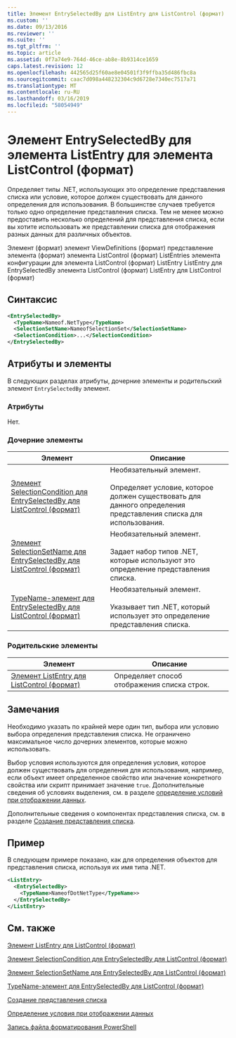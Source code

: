 ```yaml
---
title: Элемент EntrySelectedBy для ListEntry для ListControl (формат) | Документация Майкрософт
ms.custom: ''
ms.date: 09/13/2016
ms.reviewer: ''
ms.suite: ''
ms.tgt_pltfrm: ''
ms.topic: article
ms.assetid: 0f7a74e9-764d-46ce-ab8e-8b9314ce1659
caps.latest.revision: 12
ms.openlocfilehash: 442565d25f60ae8e04501f3f9ffba35d486fbc8a
ms.sourcegitcommit: caac7d098a448232304c9d6728e7340ec7517a71
ms.translationtype: MT
ms.contentlocale: ru-RU
ms.lasthandoff: 03/16/2019
ms.locfileid: "58054949"
---
```

# <a name="entryselectedby-element-for-listentry-for-listcontrol-format"></a>Элемент EntrySelectedBy для элемента ListEntry для элемента ListControl (формат)

Определяет типы .NET, использующих это определение представления списка или условие, которое должен существовать для данного определения для использования. В большинстве случаев требуется только одно определение представления списка. Тем не менее можно предоставить несколько определений для представления списка, если вы хотите использовать же представлении списка для отображения разных данных для различных объектов.

Элемент (формат) элемент ViewDefinitions (формат) представление элемента (формат) элемента ListControl (формат) ListEntries элемента конфигурации для элемента ListControl (формат) ListEntry ListEntry для EntrySelectedBy элемента ListControl (формат) ListEntry для ListControl (формат)

## <a name="syntax"></a>Синтаксис

```xml
<EntrySelectedBy>
  <TypeName>Nameof.NetType</TypeName>
  <SelectionSetName>NameofSelectionSet</SelectionSetName>
  <SelectionCondition>...</SelectionCondition>
</EntrySelectedBy>
```

## <a name="attributes-and-elements"></a>Атрибуты и элементы

В следующих разделах атрибуты, дочерние элементы и родительский элемент `EntrySelectedBy` элемент.

### <a name="attributes"></a>Атрибуты

Нет.

### <a name="child-elements"></a>Дочерние элементы

|Элемент|Описание|
|-------------|-----------------|
|[Элемент SelectionCondition для EntrySelectedBy для ListControl (формат)](./selectioncondition-element-for-entryselectedby-for-listcontrol-format.md)|Необязательный элемент.<br /><br /> Определяет условие, которое должен существовать для данного определения представления списка для использования.|
|[Элемент SelectionSetName для EntrySelectedBy для ListControl (формат)](./selectionsetname-element-for-entryselectedby-for-listcontrol-format.md)|Необязательный элемент.<br /><br /> Задает набор типов .NET, которые используют это определение представления списка.|
|[TypeName-элемент для EntrySelectedBy для ListControl (формат)](./typename-element-for-entryselectedby-for-listcontrol-format.md)|Необязательный элемент.<br /><br /> Указывает тип .NET, который использует это определение представления списка.|

### <a name="parent-elements"></a>Родительские элементы

|Элемент|Описание|
|-------------|-----------------|
|[Элемент ListEntry для ListControl (формат)](./listentry-element-for-listcontrol-format.md)|Определяет способ отображения списка строк.|

## <a name="remarks"></a>Замечания

Необходимо указать по крайней мере один тип, выбора или условию выбора определения представления списка. Не ограничено максимальное число дочерних элементов, которые можно использовать.

Выбор условия используются для определения условия, которое должен существовать для определения для использования, например, если объект имеет определенное свойство или значение конкретного свойства или скрипт принимает значение `true`. Дополнительные сведения об условиях выделения, см. в разделе [определение условий при отображении данных](./defining-conditions-for-displaying-data.md).

Дополнительные сведения о компонентах представления списка, см. в разделе [Создание представления списка](./creating-a-list-view.md).

## <a name="example"></a>Пример

В следующем примере показано, как для определения объектов для представления списка, используя их имя типа .NET.

```xml
<ListEntry>
  <EntrySelectedBy>
    <TypeName>NameofDotNetType</TypeName>>
  </EntrySelectedBy>
</ListEntry>
```

## <a name="see-also"></a>См. также

[Элемент ListEntry для ListControl (формат)](./listentry-element-for-listcontrol-format.md)

[Элемент SelectionCondition для EntrySelectedBy для ListControl (формат)](./selectioncondition-element-for-entryselectedby-for-listcontrol-format.md)

[Элемент SelectionSetName для EntrySelectedBy для ListControl (формат)](./selectionsetname-element-for-entryselectedby-for-listcontrol-format.md)

[TypeName-элемент для EntrySelectedBy для ListControl (формат)](./typename-element-for-entryselectedby-for-listcontrol-format.md)

[Создание представления списка](./creating-a-list-view.md)

[Определение условия при отображении данных](./defining-conditions-for-displaying-data.md)

[Запись файла форматирования PowerShell](./writing-a-powershell-formatting-file.md)
